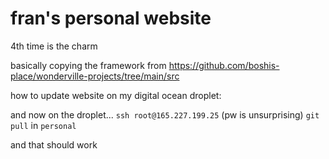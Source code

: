 # fran's personal website

4th time is the charm

basically copying the framework from https://github.com/boshis-place/wonderville-projects/tree/main/src


how to update website on my digital ocean droplet:

and now on the droplet...
`ssh root@165.227.199.25` (pw is unsurprising)
`git pull` in `personal`

and that should work


